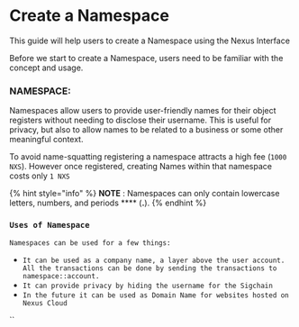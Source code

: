 # Create a Namespace

This guide will help users to create a Namespace using the Nexus Interface

Before we start to create a Namespace, users need to be familiar with the concept and usage.

### NAMESPACE:

Namespaces allow users to provide user-friendly names for their object registers without needing to disclose their username. This is useful for privacy, but also to allow names to be related to a business or some other meaningful context.&#x20;

To avoid name-squatting registering a namespace attracts a high fee (`1000 NXS`). However once registered, creating Names within that namespace costs only `1 NXS`

{% hint style="info" %}
**NOTE** : Namespaces can only contain lowercase letters, numbers, and periods **** (**.**).
{% endhint %}

### `Uses of Namespace`

`Namespaces can be used for a few things:`

* `It can be used as a company name, a layer above the user account. All the transactions can be done by sending the transactions to namespace::account.`
* `It can provide privacy by hiding the username for the Sigchain`
* `In the future it can be used as Domain Name for websites hosted on Nexus Cloud`

``
